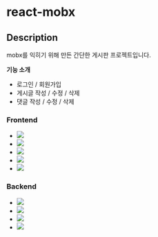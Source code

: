 # react-mobx
## Description
mobx를 익히기 위해 만든 간단한 게시판 프로젝트입니다.

**기능 소개**
* 로그인 / 회원가입
* 게시글 작성 / 수정 / 삭제
* 댓글 작성 / 수정 / 삭제
### Frontend
* <img src="https://img.shields.io/badge/React-61DAFB?style=flat&logo=React&logoColor=white"/> 
* <img src="https://img.shields.io/badge/MobX-FF9955?style=flat&logo=MobX&logoColor=white"/>  
* <img src="https://img.shields.io/badge/Express-000000?style=flat&logo=Express&logoColor=white"/>
* <img src="https://img.shields.io/badge/styled components-DB7093?style=flat&logo=styled-components&logoColor=white"/>
* <img src="https://img.shields.io/badge/Ant Design-0170FE?style=flat&logo=Ant Design&logoColor=white"/>
### Backend
* <img src="https://img.shields.io/badge/Node.js-339933?style=flat&logo=Node.js&logoColor=white"/>
* <img src="https://img.shields.io/badge/Express-000000?style=flat&logo=Express&logoColor=white"/>
* <img src="https://img.shields.io/badge/MySQL-4479A1?style=flat&logo=MySQL&logoColor=white"/>
* <img src="https://img.shields.io/badge/Sequelize-52B0E7?style=flat&logo=Sequelize&logoColor=white"/>
